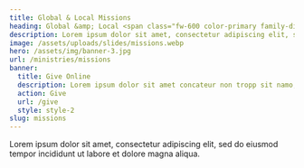 ```yaml
---
title: Global & Local Missions
heading: Global &amp; Local <span class="fw-600 color-primary family-display">Missions</span>
description: Lorem ipsum dolor sit amet, consectetur adipiscing elit, sed do eiusmod tempor incididunt ut labore et dolore magna aliqua.
image: /assets/uploads/slides/missions.webp
hero: /assets/img/banner-3.jpg
url: /ministries/missions
banner:
  title: Give Online
  description: Lorem ipsum dolor sit amet concateur non tropp sit namo, allegro sustenuto spresso coel spresso concateur non value maro noro strata.
  action: Give
  url: /give
  style: style-2
slug: missions
---
```


Lorem ipsum dolor sit amet, consectetur adipiscing elit, sed do eiusmod tempor incididunt ut labore et dolore magna aliqua.